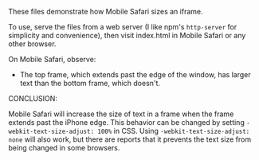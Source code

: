 These files demonstrate how Mobile Safari sizes an iframe.

To use, serve the files from a web server (I like npm's `http-server` for simplicity and convenience), then
visit index.html in Mobile Safari or any other browser.

On Mobile Safari, observe:
* The top frame, which extends past the edge of the window, has larger text than the bottom frame, which doesn't.


CONCLUSION:

Mobile Safari will increase the size of text in a frame when the frame extends past the iPhone edge. This behavior can be changed by setting `-webkit-text-size-adjust: 100%` in CSS. Using `-webkit-text-size-adjust: none` will also work, but there are reports that it prevents the text size from being changed in some browsers.  
